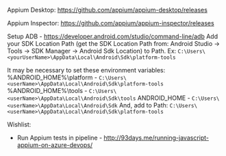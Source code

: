 Appium Desktop:
https://github.com/appium/appium-desktop/releases

Appium Inspector:
https://github.com/appium/appium-inspector/releases

Setup ADB - https://developer.android.com/studio/command-line/adb
Add your SDK Location Path (get the SDK Location Path from: Android Studio -> Tools -> SDK Manager -> Android Sdk Location) to Path. Ex: `C:\Users\<yourUserName>\AppData\Local\Android\Sdk\platform-tools`

It may be necessary to set these environment variables:
%ANDROID_HOME%\platform - `C:\Users\<userName>\AppData\Local\Android\Sdk\platform-tools`
%ANDROID_HOME%\tools - `C:\Users\<userName>\AppData\Local\Android\Sdk\tools`
ANDROID_HOME - `C:\Users\<userName>\AppData\Local\Android\Sdk`
And, add to Path: `C:\Users\<userName>\AppData\Local\Android\Sdk\platform-tools`

Wishlist:
- Run Appium tests in pipeline - http://93days.me/running-javascript-appium-on-azure-devops/

